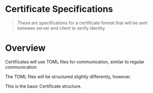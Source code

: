 # Certificate Specifications

> These are specifications for a certificate format that will be sent between server and client to verify identity.

# Overview

Certificates will use TOML files for communication, similar to regular communication.

The TOML files will be structured slightly differently, however.

This is the basic Certificate structure.

```toml

```
